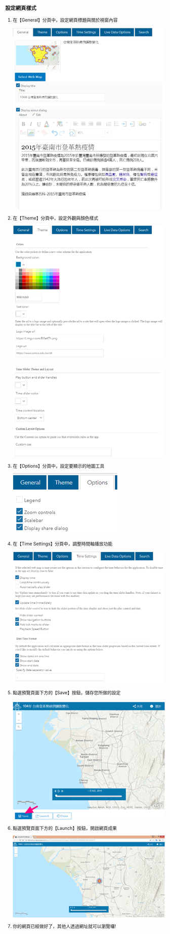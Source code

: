 ### 設定網頁樣式

1.  在【General】分頁中，設定網頁標題與關於視窗內容

    ![](/assets/ex03/image8.png)

2.  在【Theme】分頁中，設定外觀與顏色樣式
    
    ![](/assets/ex03/image9.png)

    ![](/assets/ex03/image10.png)
    
3.  在【Options】分頁中，設定要顯示的地圖工具

    ![](/assets/ex03/image11.png)

4.  在【Time Settings】分頁中，調整時間軸播放功能

    ![](/assets/ex03/image12.png)

5.  點選預覽頁面下方的【Save】按鈕，儲存您所做的設定

    ![](/assets/ex03/image13.png)

6.  點選預覽頁面下方的【Launch】按鈕，開啟網頁成果

    ![](/assets/ex03/image14.png)

7.  你的網頁已經做好了，其他人透過網址就可以瀏覽囉!